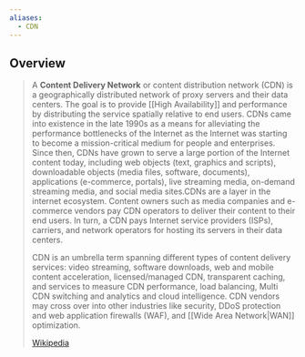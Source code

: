 ```yaml
---
aliases:
  - CDN
---
```

## Overview

> A **Content Delivery Network** or content distribution network (CDN) is a geographically distributed network of proxy servers and their data centers. The goal is to provide [[High Availability]] and performance by distributing the service spatially relative to end users. CDNs came into existence in the late 1990s as a means for alleviating the performance bottlenecks of the Internet as the Internet was starting to become a mission-critical medium for people and enterprises. Since then, CDNs have grown to serve a large portion of the Internet content today, including web objects (text, graphics and scripts), downloadable objects (media files, software, documents), applications (e-commerce, portals), live streaming media, on-demand streaming media, and social media sites.CDNs are a layer in the internet ecosystem. Content owners such as media companies and e-commerce vendors pay CDN operators to deliver their content to their end users. In turn, a CDN pays Internet service providers (ISPs), carriers, and network operators for hosting its servers in their data centers.
>
> CDN is an umbrella term spanning different types of content delivery services: video streaming, software downloads, web and mobile content acceleration, licensed/managed CDN, transparent caching, and services to measure CDN performance, load balancing, Multi CDN switching and analytics and cloud intelligence. CDN vendors may cross over into other industries like security, DDoS protection and web application firewalls (WAF), and [[Wide Area Network|WAN]] optimization.
>
> [Wikipedia](https://en.wikipedia.org/wiki/Content%20delivery%20network)